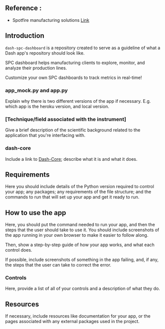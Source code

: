 ## Reference :

* Spotfire manufacturing solutions [Link](https://community.tibco.com/wiki/tibco-spotfire-and-tibco-streambase-manufacturing-solutions)


## Introduction
`dash-spc-dashboard` is a repository created to serve as a guideline of what a Dash app's repository should look like. 

SPC dashboard helps manufacturing clients to explore, monitor, and analyze their production lines.

Customize your own SPC dashboards to track metrics in real-time!

### app_mock.py and app.py

Explain why there is two different versions of the app if necessary. E.g. which app is the heroku version, and local version.

### [Technique/field associated with the instrument]
Give a brief description of the scientific background related to the application that you're interfacing with.

### dash-core 
Include a link to [Dash-Core](https://dash.plot.ly/dash-core-components); describe what it is and what it does.

## Requirements
Here you should include details of the Python version required to control your app; any packages; any requirements of the file structure; and the commands to run that will set up your app and get it ready to run.

## How to use the app
Here, you should put the command needed to run your app, and then the steps that the user should take to use it. You should include screenshots of the app running in your own browser to make it easier to follow along. 

Then, show a step-by-step guide of how your app works, and what each control does.

If possible, include screenshots of something in the app failing, and, if any, the steps that the user can take to correct the error. 

### Controls
Here, provide a list of all of your controls and a description of what they do.


## Resources
If necessary, include resources like documentation for your app, or the pages associated with any external packages used in the project. 
